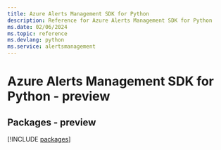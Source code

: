 ```yaml
---
title: Azure Alerts Management SDK for Python
description: Reference for Azure Alerts Management SDK for Python
ms.date: 02/06/2024
ms.topic: reference
ms.devlang: python
ms.service: alertsmanagement
---
```

# Azure Alerts Management SDK for Python - preview
## Packages - preview
[!INCLUDE [packages](alerts-management-index.md)]